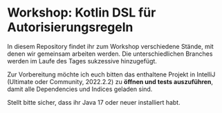 # Workshop: Kotlin DSL für Autorisierungsregeln

In diesem Repository findet ihr zum Workshop verschiedene Stände, mit denen wir gemeinsam arbeiten werden. Die unterschiedlichen Branches werden im Laufe des Tages sukzessive hinzugefügt.

Zur Vorbereitung möchte ich euch bitten das enthaltene Projekt in IntelliJ (Ultimate oder Community, 2022.2.2) zu **öffnen und tests auszuführen**, damit alle Dependencies und Indices geladen sind.

Stellt bitte sicher, dass ihr Java 17 oder neuer installiert habt.
